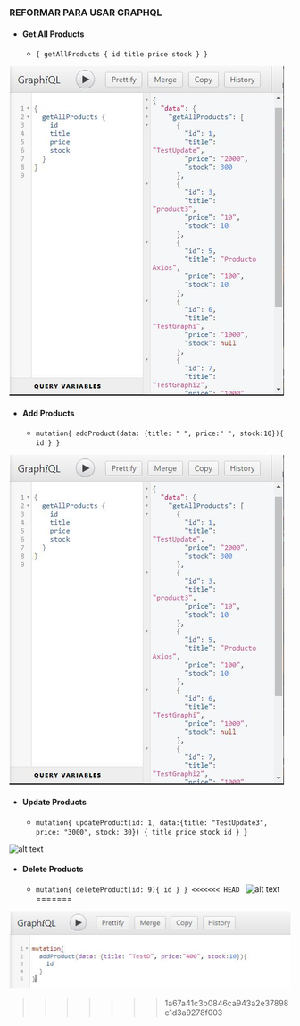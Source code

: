 ### REFORMAR PARA USAR GRAPHQL
- #### Get All Products
  - `{
  getAllProducts {
    id
    title
    price
    stock
  }
}`

![alt text](https://github.com/Martin-J-Larre/desafio-reformar-para-usar-graphql/blob/main/assets/gr-1.JPG?raw=true)

- #### Add Products
  - `mutation{
	addProduct(data: {title: " ", price:" ", stock:10}){
    id
  }
}`

![alt text](https://github.com/Martin-J-Larre/desafio-reformar-para-usar-graphql/blob/main/assets/gr-1.JPG?raw=true)

- #### Update Products
  - `mutation{
    updateProduct(id: 1, data:{title: "TestUpdate3", price: "3000", stock: 30}) {
    title
    price
    stock
    id
  }
}`

![alt text]()
- #### Delete Products
  - `mutation{
	deleteProduct(id: 9){
    id
  }
}
<<<<<<< HEAD
`
![alt text]()
=======

![alt text](https://github.com/Martin-J-Larre/desafio-reformar-para-usar-graphql/blob/main/assets/gr-2.JPG?raw=true)
>>>>>>> 1a67a41c3b0846ca943a2e37898c1d3a9278f003
